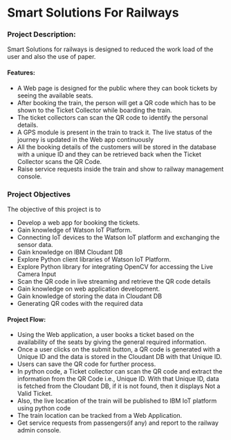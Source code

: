 # Smart Solutions For Railways

### Project Description:

Smart Solutions for railways is designed to reduced the work load of the user and also the use of paper.

#### Features:

- A Web page is designed for the public where they can book tickets by seeing the available seats.
- After booking the train, the person will get a QR code which has to be shown to the Ticket Collector while boarding the train.
- The ticket collectors can scan the QR code to identify the personal details.
- A GPS module is present in the train to track it. The live status of the journey is updated in the Web app continuously
- All the booking details of the customers will be stored in the database with a unique ID and they can be retrieved back when the Ticket Collector scans the QR Code.
- Raise service requests inside the train and show to railway management console.

### Project Objectives

The objective of this project is to

- Develop a web app for booking the tickets.
- Gain knowledge of Watson IoT Platform.
- Connecting IoT devices to the Watson IoT platform and exchanging the sensor data.
- Gain knowledge on IBM Cloudant DB
- Explore Python client libraries of Watson IoT Platform.
- Explore Python library for integrating OpenCV for accessing the Live Camera Input
- Scan the QR code in live streaming and retrieve the QR code details
- Gain knowledge on web application development.
- Gain knowledge of storing the data in Cloudant DB
- Generating QR codes with the required data

#### Project Flow:

- Using the Web application, a user books a ticket based on the availability of the seats by giving the general required information.
- Once a user clicks on the submit button, a QR code is generated with a Unique ID and the data is stored in the Cloudant DB with that Unique ID.
- Users can save the QR code for further process.
- In python code, a Ticket collector can scan the QR code and extract the information from the QR Code i.e., Unique ID. With that Unique ID, data is fetched from the Cloudant DB, if it is not found, then it displays Not a Valid Ticket.
- Also, the live location of the train will be published to IBM IoT platform using python code
- The train location can be tracked from a Web Application.
- Get service requests from passengers(if any) and report to the railway admin console.
